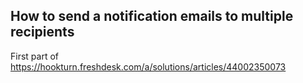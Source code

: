 ## How to send a notification emails to multiple recipients

First part of https://hookturn.freshdesk.com/a/solutions/articles/44002350073